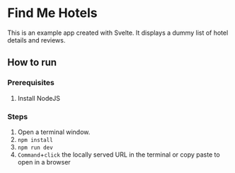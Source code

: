 Find Me Hotels
==============

This is an example app created with Svelte. It displays a dummy list of hotel details and reviews.

## How to run

### Prerequisites

1. Install NodeJS

### Steps

1. Open a terminal window.
2. `npm install`
3. `npm run dev`
4. `Command`+`click` the locally served URL in the terminal or copy paste to open in a browser
